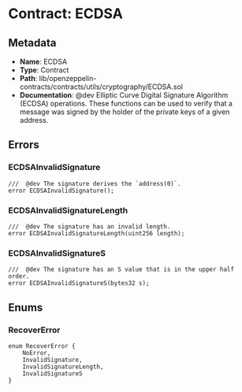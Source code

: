# Contract: ECDSA

## Metadata

- **Name**: ECDSA
- **Type**: Contract
- **Path**: lib/openzeppelin-contracts/contracts/utils/cryptography/ECDSA.sol
- **Documentation**:  @dev Elliptic Curve Digital Signature Algorithm (ECDSA) operations.
   These functions can be used to verify that a message was signed by the holder
   of the private keys of a given address.

## Errors

### ECDSAInvalidSignature

```solidity
///  @dev The signature derives the `address(0)`.
error ECDSAInvalidSignature();
```

### ECDSAInvalidSignatureLength

```solidity
///  @dev The signature has an invalid length.
error ECDSAInvalidSignatureLength(uint256 length);
```

### ECDSAInvalidSignatureS

```solidity
///  @dev The signature has an S value that is in the upper half order.
error ECDSAInvalidSignatureS(bytes32 s);
```

## Enums

### RecoverError

```solidity
enum RecoverError {
    NoError,
    InvalidSignature,
    InvalidSignatureLength,
    InvalidSignatureS
}
```
